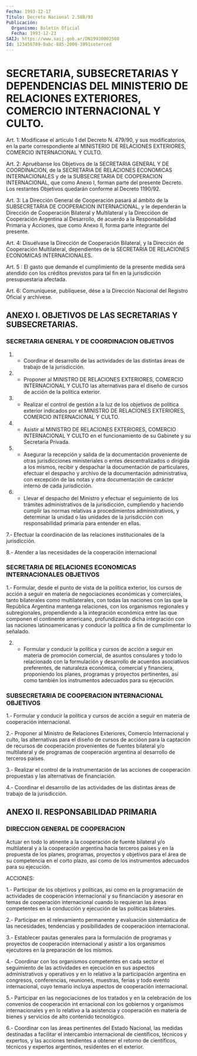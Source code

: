 ```yaml
---
Fecha: 1993-12-17
Título: Decreto Nacional 2.588/93
Publicación:
  Organismo: Boletín Oficial
  Fecha: 1993-12-23
SAIJ: https://www.saij.gob.ar/DN19930002588
Id: 123456789-0abc-885-2000-3991soterced
---
```

# SECRETARIA, SUBSECRETARIAS Y DEPENDENCIAS DEL MINISTERIO DE RELACIONES EXTERIORES, COMERCIO INTERNACIONAL Y CULTO.

<a id="1"></a>
Art. 1: Modifícase el artículo 1 del Decreto N. 479/90, y sus modificatorios, en la parte correspondiente al MINISTERIO DE RELACIONES EXTERIORES, COMERCIO INTERNACIONAL Y CULTO.

<a id="2"></a>
Art. 2: Apruébanse los Objetivos de la SECRETARIA GENERAL Y DE COORDINACION, de la SECRETARIA DE RELACIONES ECONOMICAS INTERNACIONALES y de la SUBSECRETARIA DE COOPERACION INTERNACIONAL, que como Anexo I, forman parte del presente Decreto. Los restantes Objetivos quedarán conforme al Decreto 1190/92.

<a id="3"></a>
Art. 3: La Dirección General de Cooperación pasará al ámbito de la SUBSECRETARIA DE COOPERACION INTERNACIONAL, y le dependerán la Dirección de Cooperación Bilateral y Multilateral y la Direccióon de Cooperación Argentina  al Desarrollo, de acuerdo a la Responsabilidad  Primaria  y Acciones, que como Anexo II, forma parte integrante del presente.

<a id="4"></a>
Art. 4: Disuélvase la Dirección de Cooperación Bilateral, y la Dirección de Cooperación Multilateral, dependientes de la SECRETARIA DE RELACIONES ECONOMICAS INTERNACIONALES.

<a id="5"></a>
Art.  5  : El gasto que demande el cumplimiento de la presente medida será atendido  con los créditos previstos para tal fin en la jurisdicción presupuestaria afectada.

<a id="6"></a>
Art. 6: Comuníquese, publíquese, dése a la Dirección Nacional del Registro Oficial y archívese.

## ANEXO I. OBJETIVOS DE LAS SECRETARIAS Y SUBSECRETARIAS.

### SECRETARIA GENERAL Y DE COORDINACION OBJETIVOS

<a id="1"></a>
1.  -  Coordinar  el  desarrollo  de  las  actividades  de las distintas áreas de trabajo de la jurisdicción.

2.  -  Proponer  al  MINISTRO  DE  RELACIONES EXTERIORES, COMERCIO INTERNACIONAL Y CULTO las alternativas  para el diseño de cursos de acción de la política exterior.

3. - Realizar el control de gestión a la  luz  de los objetivos de política    exterior   indicados  por  el  MINISTRO  DE  RELACIONES EXTERIORES, COMERCIO INTERNACIONAL Y CULTO.

4.  -  Asistir  al MINISTRO  DE  RELACIONES  EXTERIORES,  COMERCIO INTERNACIONAL Y CULTO  en  el  funcionamiento  de  su Gabinete y su Secretaría Privada.

5.    -  Asegurar  la  recepción  y  salida  de  la  documentación proveniente    de    otras  jurisdicciones  ministeriales  o  entes descentralizados o dirigida  a  los  mismos, recibir y despachar la documentación de particulares, efectuar  el  despacho  y archivo de la documentación administrativa, con excepción de las notas  y otra documentación  de  carácter  interno  de  cada  jurisdicción.

6. - Llevar el despacho del Ministro y efectuar el seguimiento  de los  trámites  administrativos  de  la  jurisdicción,  cumpliendo y haciendo cumplir las normas relativas a procedimientos administrativos,  y  determinar  la  unidad  o  las unidades de  la jurisdicción con responsabilidad primaria para entender en ellas.

7.- Efectuar  la coordinación de las relaciones institucionales de la jurisdicción.

8.- Atender a las necesidades de la cooperación internacional

### SECRETARIA DE RELACIONES ECONOMICAS INTERNACIONALES  OBJETIVOS

<a id="2"></a>
1.- Formular, desde el punto de vista de la política exterior, los cursos de acción a seguir en materia de negociaciones económicas y comerciales, tanto bilaterales como multilaterales, con todas las naciones con las que la República Argentina mantenga relaciones, con los organismos regionales y subregionales, propendiendo a la integración económica entre las que componen el continente americano, profundizando dicha integración con las naciones latinoamericanas y conducir la política a fin de cumplimentar lo señalado.

2. - Formular  y  conducir la política y cursos de acción a seguir en materia de promoción  comercial, de asuntos consulares y todo lo relacionado con la formulación y desarrollo de acuerdos asociativos  preferentes,  de  naturaleza  económica,  comercial  y financiera,  proponiendo  los    planes,    programas  y  proyectos pertinentes, así como también los instrumentos  adecuados  para  su ejecución.

### SUBSECRETARIA DE COOPERACION INTERNACIONAL  OBJETIVOS

<a id="3"></a>
1.-  Formular  y  conducir  la política y cursos de acción a seguir en materia de cooperación internacional.

2.-  Proponer  al  Ministro de Relaciones  Exteriores,  Comercio Internacional y culto,  las  alternativas  para el diseño de cursos de accióon para la captación de recursos de cooperación provenientes de fuentes bilateral y/o multilateral  y  de programas de  cooperación  argentina  al desarrollo de terceros países.

3.- Realizar el control de  la instrumentación de las acciones de cooperación  propuestas y las alternativas  de  financiación.

4.- Coordinar  el  desarrollo de las actividades de las distintas áreas de trabajo de la jurisdicción.

## ANEXO II. RESPONSABILIDAD PRIMARIA

### DIRECCION GENERAL DE COOPERACION

<a id="1"></a>
Actuar en todo lo atinente a la cooperación de fuente bilateral y/o multilateral y a la  cooperación  argentina  hacia terceros países y en la propuesta de los planes, programas, proyectos  y objetivos para el área  de  su  competencia  en el corto plazo, así como  de  los  instrumentos  adecuados  para  su  ejecución.

ACCIONES:

1.-  Participar  de  los  objetivos  y políticas, así como en la programación  de  actividades  de cooperación  internacional  y  su financiación  y  asesorar  en temas  de  cooperación  internacional cuando  lo  requieran las áreas  competentes  en  la  conducción  y ejecución de las políticas bilaterales.

2.-  Participar  en  el  relevamiento  permanente  y  evaluación sistemáatica  de  las  necesidades,  tendencias  y posibilidades de cooperacióon internacional.

3.- Establecer pautas generales para la formulación  de programas y proyectos de cooperación internacional y asistir a los organismos ejecutores en la preparación de los mismos.

4.- Coordinar con los organismos  competentes  en  cada sector el seguimiento  de  las  actividades  en  ejecución  en  sus  aspectos administrativos  y  operativos  y en lo relativo a la participación argentina en congresos, conferencias,  reuniones,  muestras, ferias y  todo  evento  internacional,  cuyo  temario incluya aspectos  de cooperación internacional.

5.- Participar en las negociaciones de  los  tratados  y  en  la celebración  de los convenios de cooperación int ernacional con los gobiernos y organismos  internacionales  y  en  lo  relativo  a  la asistencia  y  cooperación en materia de bienes y servicios de alto contenido tecnológico.

6.- Coordinar  con las áreas pertinentes del Estado Nacional, las medidas destinadas  a  facilitar  el  intercambio  internacional de científicos,  técnicos  y  expertos, y las acciones tendientes    a obtener el retorno de científicos,  técnicos y expertos argentinos, residentes en el exterior.